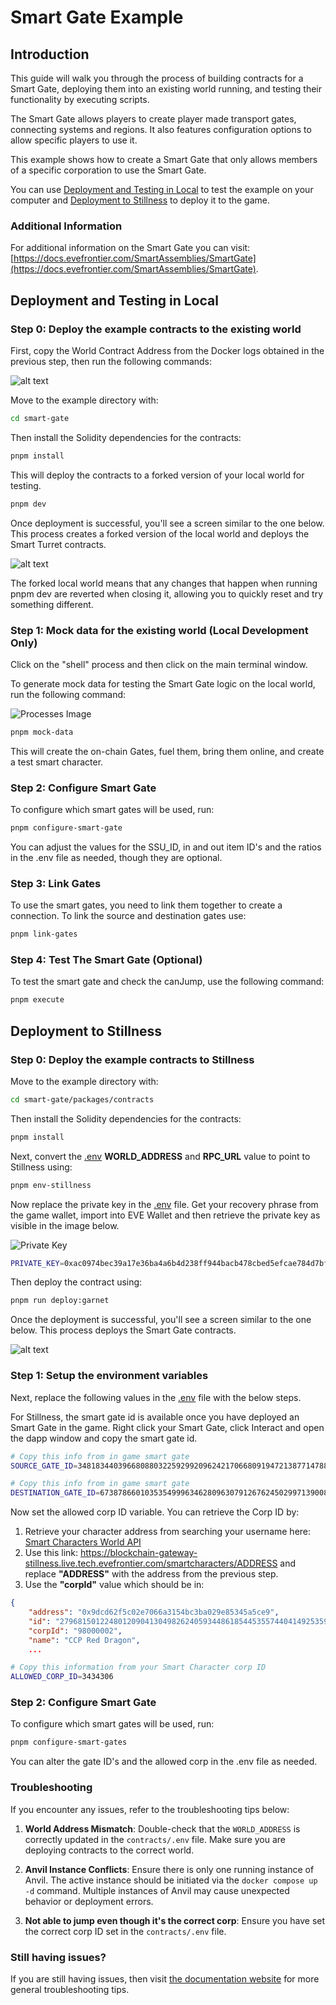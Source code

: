 # Smart Gate Example

## Introduction
This guide will walk you through the process of building contracts for a Smart Gate, deploying them into an existing world running, and testing their functionality by executing scripts.

The Smart Gate allows players to create player made transport gates, connecting systems and regions. It also features configuration options to allow specific players to use it. 

This example shows how to create a Smart Gate that only allows members of a specific corporation to use the Smart Gate.

You can use [Deployment and Testing in Local](#Local) to test the example on your computer and [Deployment to Stillness](#Stillness) to deploy it to the game.

### Additional Information

For additional information on the Smart Gate you can visit: [https://docs.evefrontier.com/SmartAssemblies/SmartGate](https://docs.evefrontier.com/SmartAssemblies/SmartGate).

## Deployment and Testing in Local<a id='Local'></a>
### Step 0: Deploy the example contracts to the existing world
First, copy the World Contract Address from the Docker logs obtained in the previous step, then run the following commands:

![alt text](../readme-imgs/docker-deployment.png)

Move to the example directory with:

```bash
cd smart-gate
```

Then install the Solidity dependencies for the contracts:
```bash
pnpm install
```

This will deploy the contracts to a forked version of your local world for testing.
```bash
pnpm dev
```

Once deployment is successful, you'll see a screen similar to the one below. This process creates a forked version of the local world and deploys the Smart Turret contracts.

![alt text](../readme-imgs/deploy.png)

The forked local world means that any changes that happen when running pnpm dev are reverted when closing it, allowing you to quickly reset and try something different.

### Step 1: Mock data for the existing world **(Local Development Only)**
Click on the "shell" process and then click on the main terminal window. 

To generate mock data for testing the Smart Gate logic on the local world, run the following command:

![Processes Image](../readme-imgs/processes.png)

```bash
pnpm mock-data
```

This will create the on-chain Gates, fuel them, bring them online, and create a test smart character.

### Step 2: Configure Smart Gate
To configure which smart gates will be used, run:

```bash
pnpm configure-smart-gate
```

You can adjust the values for the SSU_ID, in and out item ID's and the ratios in the .env file as needed, though they are optional.

### Step 3: Link Gates
To use the smart gates, you need to link them together to create a connection. To link the source and destination gates use:

```bash copy
pnpm link-gates
```

### Step 4: Test The Smart Gate (Optional)
To test the smart gate and check the canJump, use the following command:

```bash
pnpm execute
```

## Deployment to Stillness<a id='Stillness'></a>
### Step 0: Deploy the example contracts to Stillness
Move to the example directory with:

```bash
cd smart-gate/packages/contracts
```

Then install the Solidity dependencies for the contracts:
```bash
pnpm install
```

Next, convert the [.env](./packages/contracts/.env) **WORLD_ADDRESS** and **RPC_URL** value to point to Stillness using: 

```bash
pnpm env-stillness
```

Now replace the private key in the [.env](./packages/contracts/.env) file. Get your recovery phrase from the game wallet, import into EVE Wallet and then retrieve the private key as visible in the image below.

![Private Key](../readme-imgs/private-key.png)

```bash
PRIVATE_KEY=0xac0974bec39a17e36ba4a6b4d238ff944bacb478cbed5efcae784d7bf4f2ff80
```

Then deploy the contract using:

```bash
pnpm run deploy:garnet
```

Once the deployment is successful, you'll see a screen similar to the one below. This process deploys the Smart Gate contracts. 

![alt text](../readme-imgs/deploy.png)

### Step 1: Setup the environment variables 
Next, replace the following values in the [.env](./packages/contracts/.env) file with the below steps.

For Stillness, the smart gate id is available once you have deployed an Smart Gate in the game. Right click your Smart Gate, click Interact and open the dapp window and copy the smart gate id.

```bash
# Copy this info from in game smart gate
SOURCE_GATE_ID=34818344039668088032259299209624217066809194721387714788472158182502870248994

# Copy this info from in game smart gate
DESTINATION_GATE_ID=67387866010353549996346280963079126762450299713900890730943797543376801696007
```

Now set the allowed corp ID variable. You can retrieve the Corp ID by:
1. Retrieve your character address from searching your username here: [Smart Characters World API](https://blockchain-gateway-stillness.live.tech.evefrontier.com/smartcharacters)
2. Use this link: https://blockchain-gateway-stillness.live.tech.evefrontier.com/smartcharacters/ADDRESS and replace **"ADDRESS"** with the address from the previous step.
3. Use the **"corpId"** value which should be in:
```json
{
    "address": "0x9dcd62f5c02e7066a3154bc3ba029e85345a5ce9",
    "id": "27968150122480120904130498262405934486185445355744041492535994892832439518842",
    "corpId": "98000002",
    "name": "CCP Red Dragon",
    ...
```

```bash
# Copy this information from your Smart Character corp ID
ALLOWED_CORP_ID=3434306
```

### Step 2: Configure Smart Gate
To configure which smart gates will be used, run:

```bash
pnpm configure-smart-gates
```

You can alter the gate ID's and the allowed corp in the .env file as needed.

### Troubleshooting

If you encounter any issues, refer to the troubleshooting tips below:

1. **World Address Mismatch**: Double-check that the `WORLD_ADDRESS` is correctly updated in the `contracts/.env` file. Make sure you are deploying contracts to the correct world.
   
2. **Anvil Instance Conflicts**: Ensure there is only one running instance of Anvil. The active instance should be initiated via the `docker compose up -d` command. Multiple instances of Anvil may cause unexpected behavior or deployment errors.

3. **Not able to jump even though it's the correct corp**: Ensure you have set the correct corp ID set in the `contracts/.env` file.  

### Still having issues?
If you are still having issues, then visit [the documentation website](https://docs.evefrontier.com/Troubleshooting) for more general troubleshooting tips.